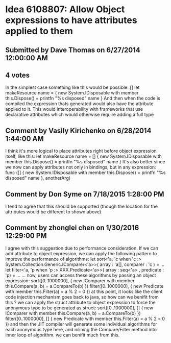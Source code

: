 # Idea 6108807: Allow Object expressions to have attributes applied to them

## Submitted by Dave Thomas on 6/27/2014 12:00:00 AM

## 4 votes

In the simplest case something like this would be possible:
[<MyAttribute>]
let makeResource name =
{ new System.IDisposable
with member this.Dispose() = printfn "%s disposed" name }
And then when the code is compiled the expression thats generated would also have the attribute applied to it.
This would interoperability with frameworks that use declarative attributes which would otherwise require adding a full type


## Comment by Vasily Kirichenko on 6/28/2014 1:44:00 AM

I think it's more logical to place attributes right before object expression itself, like this:
let makeResource name =
[<MyAttribute>]
{ new System.IDisposable with
member this.Dispose() = printfn "%s disposed" name }
It's also better since we now can apply attributes not only in bindings, but in any expression:
func ([<MyAttribute>]
{ new System.IDisposable with
member this.Dispose() = printfn "%s disposed" name },
anotherArg)

## Comment by Don Syme on 7/18/2015 1:28:00 PM

I tend to agree that this should be supported (though the location for the attributes would be different to shown above)

## Comment by zhonglei chen on 1/30/2016 12:29:00 PM

I agree with this suggestion due to performance consideration.
If we can add attribute to object expression, we can apply the following pattern to improve the performance of algorithms:
let sort<'a, 'c when 'c :> System.Collection.Generic.IComparer<'a>>( array : 'a[], comparer : 'c ) = ...
let filter<'a, 'p when 'p :> XXX.Predicate<'a>>( array : seq<'a> , predicate : 'p) = ...
...
now, users can access these algorithms by passing an object expression:
sort([0..1000000], { new IComparer<int> with member this.Compare(a, b) = a.CompareTo(b) })
filter([0..1000000], { new Predicate with member this.Filter(a) = a % 2 = 0 })
at this point, it looks like the client code injection mechanism goes back to java, so how can we benifit from this ?
we can apply the struct attribute to object expression to force the anonymous type to be generated as struct:
sort([0..1000000], [<Struct>] { new IComparer<int> with member this.Compare(a, b) = a.CompareTo(b) })
filter([0..1000000], [<Struct>] { new Predicate with member this.Filter(a) = a % 2 = 0 })
and then the JIT compiler will generate some individual algorithms for each anonymous type here, and inlining the Compare/Filter method into inner loop of algorithm.
we can benifit much from this.
